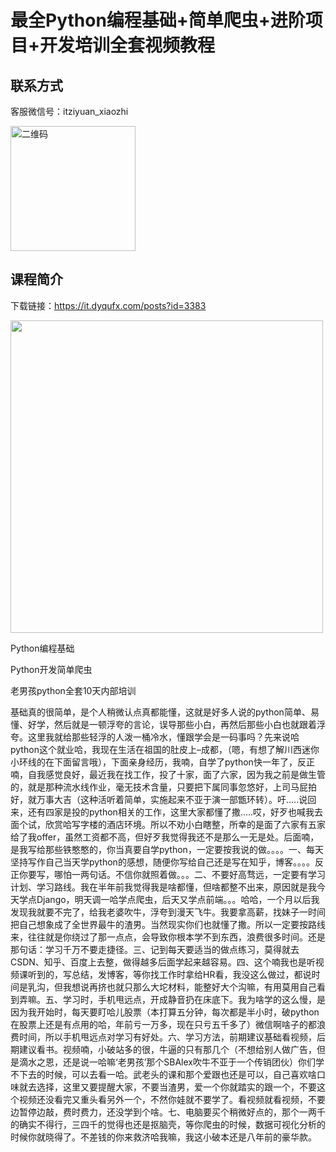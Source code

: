 # 最全Python编程基础+简单爬虫+进阶项目+开发培训全套视频教程

## 联系方式

客服微信号：itziyuan_xiaozhi

<img src="https://ziyuanyun.oss-cn-guangzhou.aliyuncs.com/common/20240614073449/666b82192834a.jpg" width="200" height="200" alt="二维码">

## 课程简介

下载链接：https://it.dyqufx.com/posts?id=3383

<img src="https://ziyuanyun.oss-cn-guangzhou.aliyuncs.com/yun/20240515185139/664493bb47d16.jpg" width="500" alt="">

  Python编程基础

 Python开发简单爬虫

 老男孩python全套10天内部培训

 基础真的很简单，是个人稍微认点真都能懂，这就是好多人说的python简单、易懂、好学，然后就是一顿浮夸的言论，误导那些小白，再然后那些小白也就跟着浮夸。这里我就给那些轻浮的人泼一桶冷水，懂跟学会是一码事吗？先来说哈python这个就业哈，我现在生活在祖国的肚皮上&#8211;成都，（嗯，有想了解川西迷你小环线的在下面留言哦），下面亲身经历，我喃，自学了python快一年了，反正喃，自我感觉良好，最近我在找工作，投了十家，面了六家，因为我之前是做生管的，就是那种流水线作业，毫无技术含量，只要把下属同事忽悠好，上司马屁拍好，就万事大吉（这种活听着简单，实施起来不亚于演一部甑环转）。吁&#8230;..说回来，还有四家是投的python相关的工作，这里大家都懂了撒&#8230;..哎，好歹也喊我去面个试，欣赏哈写字楼的酒店环境。所以不劝小白瞎整，所幸的是面了六家有五家给了我offer，虽然工资都不高，但好歹我觉得我还不是那么一无是处。后面喃，是我写给那些铁憨憨的，你当真要自学python，一定要按我说的做。。。。一、每天坚持写作自己当天学python的感想，随便你写给自己还是写在知乎，博客。。。。反正你要写，哪怕一两句话。不信你就照着做。。。二、不要好高骛远，一定要有学习计划、学习路线。我在半年前我觉得我是啥都懂，但啥都整不出来，原因就是我今天学点Django，明天调一哈学点爬虫，后天又学点前端。。。哈哈，一个月以后我发现我就要不完了，给我老婆吹牛，浮夸到漫天飞牛。我要拿高薪，找妹子一时间把自己想象成了全世界最牛的渣男。当然现实你们也就懂了撒。所以一定要按路线来，往往就是你绕过了那一点点，会导致你根本学不到东西，浪费很多时间。还是那句话：学习千万不要走捷径。三、记到每天要适当的做点练习，莫得就去CSDN、知乎、百度上去整，做得越多后面学起来越容易。四、这个喃我也是听视频课听到的，写总结，发博客，等你找工作时拿给HR看，我没这么做过，都说时间是乳沟，但我想说再挤也就只那么大坨材料，能整好大个沟嘛，有用莫用自己看到弄嘛。五、学习时，手机甩远点，开成静音扔在床底下。我为啥学的这么慢，是因为我开始时，每天要盯哈儿股票（本打算五分钟，每次都是半小时，破python在股票上还是有点用的哈，年前亏一万多，现在只亏五千多了）微信啊啥子的都浪费时间，所以手机甩远点对学习有好处。六、学习方法，前期建议基础看视频，后期建议看书。视频喃，小破站多的很，牛逼的只有那几个（不想给别人做广告，但是滴水之恩，还是说一哈嘛‘老男孩’那个SBAlex吹牛不亚于一个传销团伙）你们学不下去的时候，可以去看一哈。武老头的课和那个爱跟也还是可以，自己喜欢啥口味就去选择，这里又要提醒大家，不要当渣男，爱一个你就踏实的跟一个，不要这个视频还没看完又重头看另外一个，不然你娃就不要学了。看视频就看视频，不要边暂停边敲，费时费力，还没学到个啥。七、电脑要买个稍微好点的，那个一两千的确实不得行，三四千的觉得也还是抠脑壳，等你爬虫的时候，数据可视化分析的时候你就晓得了。不差钱的你来救济哈我嘛，我这小破本还是八年前的豪华款。

  